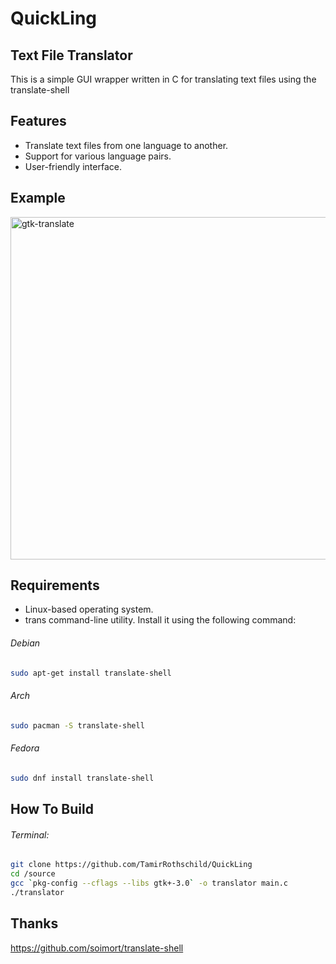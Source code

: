 # QuickLing
## Text File Translator

This is a simple GUI wrapper written in C for translating text files using the translate-shell

## Features

- Translate text files from one language to another.
- Support for various language pairs.
- User-friendly interface.

## Example
<img width="548" src="https://github.com/user-attachments/assets/6ecd2b03-837e-476a-ba5e-0c598af46428" alt="gtk-translate"/>

## Requirements

- Linux-based operating system.
- trans command-line utility. Install it using the following command:
###### Debian
  ```bash
  sudo apt-get install translate-shell
  ```
###### Arch
  ```bash
  sudo pacman -S translate-shell
  ```
###### Fedora
  ```bash
  sudo dnf install translate-shell
  ```

## How To Build
###### Terminal:
```bash
git clone https://github.com/TamirRothschild/QuickLing
cd /source
gcc `pkg-config --cflags --libs gtk+-3.0` -o translator main.c
./translator
```

## Thanks
https://github.com/soimort/translate-shell
